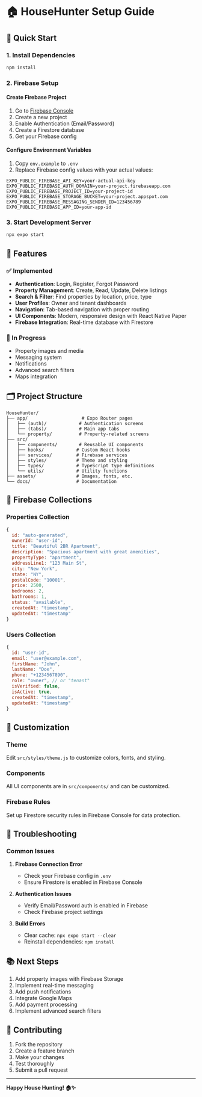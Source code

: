 # 🏠 HouseHunter Setup Guide

## 🚀 Quick Start

### 1. Install Dependencies
```bash
npm install
```

### 2. Firebase Setup

#### Create Firebase Project
1. Go to [Firebase Console](https://console.firebase.google.com/)
2. Create a new project
3. Enable Authentication (Email/Password)
4. Create a Firestore database
5. Get your Firebase config

#### Configure Environment Variables
1. Copy `env.example` to `.env`
2. Replace Firebase config values with your actual values:

```env
EXPO_PUBLIC_FIREBASE_API_KEY=your-actual-api-key
EXPO_PUBLIC_FIREBASE_AUTH_DOMAIN=your-project.firebaseapp.com
EXPO_PUBLIC_FIREBASE_PROJECT_ID=your-project-id
EXPO_PUBLIC_FIREBASE_STORAGE_BUCKET=your-project.appspot.com
EXPO_PUBLIC_FIREBASE_MESSAGING_SENDER_ID=123456789
EXPO_PUBLIC_FIREBASE_APP_ID=your-app-id
```

### 3. Start Development Server
```bash
npx expo start
```

## 📱 Features

### ✅ Implemented
- **Authentication**: Login, Register, Forgot Password
- **Property Management**: Create, Read, Update, Delete listings
- **Search & Filter**: Find properties by location, price, type
- **User Profiles**: Owner and tenant dashboards
- **Navigation**: Tab-based navigation with proper routing
- **UI Components**: Modern, responsive design with React Native Paper
- **Firebase Integration**: Real-time database with Firestore

### 🔄 In Progress
- Property images and media
- Messaging system
- Notifications
- Advanced search filters
- Maps integration

## 🗂️ Project Structure

```
HouseHunter/
├── app/                    # Expo Router pages
│   ├── (auth)/            # Authentication screens
│   ├── (tabs)/            # Main app tabs
│   └── property/          # Property-related screens
├── src/
│   ├── components/        # Reusable UI components
│   ├── hooks/            # Custom React hooks
│   ├── services/         # Firebase services
│   ├── styles/           # Theme and styling
│   ├── types/            # TypeScript type definitions
│   └── utils/            # Utility functions
├── assets/               # Images, fonts, etc.
└── docs/                 # Documentation
```

## 🔧 Firebase Collections

### Properties Collection
```javascript
{
  id: "auto-generated",
  ownerId: "user-id",
  title: "Beautiful 2BR Apartment",
  description: "Spacious apartment with great amenities",
  propertyType: "apartment",
  addressLine1: "123 Main St",
  city: "New York",
  state: "NY",
  postalCode: "10001",
  price: 2500,
  bedrooms: 2,
  bathrooms: 1,
  status: "available",
  createdAt: "timestamp",
  updatedAt: "timestamp"
}
```

### Users Collection
```javascript
{
  id: "user-id",
  email: "user@example.com",
  firstName: "John",
  lastName: "Doe",
  phone: "+1234567890",
  role: "owner", // or "tenant"
  isVerified: false,
  isActive: true,
  createdAt: "timestamp",
  updatedAt: "timestamp"
}
```

## 🎨 Customization

### Theme
Edit `src/styles/theme.js` to customize colors, fonts, and styling.

### Components
All UI components are in `src/components/` and can be customized.

### Firebase Rules
Set up Firestore security rules in Firebase Console for data protection.

## 🚨 Troubleshooting

### Common Issues

1. **Firebase Connection Error**
   - Check your Firebase config in `.env`
   - Ensure Firestore is enabled in Firebase Console

2. **Authentication Issues**
   - Verify Email/Password auth is enabled in Firebase
   - Check Firebase project settings

3. **Build Errors**
   - Clear cache: `npx expo start --clear`
   - Reinstall dependencies: `npm install`

## 📚 Next Steps

1. Add property images with Firebase Storage
2. Implement real-time messaging
3. Add push notifications
4. Integrate Google Maps
5. Add payment processing
6. Implement advanced search filters

## 🤝 Contributing

1. Fork the repository
2. Create a feature branch
3. Make your changes
4. Test thoroughly
5. Submit a pull request

---

**Happy House Hunting! 🏠✨** 